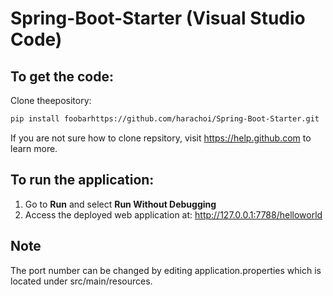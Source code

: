 # Spring-Boot-Starter (Visual Studio Code)


## To get the code:

Clone theepository:
```bash
pip install foobarhttps://github.com/harachoi/Spring-Boot-Starter.git
```

If you are not sure how to clone repsitory, visit https://help.github.com  to learn more.


## To run the application:

1. Go to **Run** and select **Run Without Debugging**
2. Access the deployed web application at: http://127.0.0.1:7788/helloworld


## Note

The port number can be changed by editing application.properties which is located under src/main/resources.
